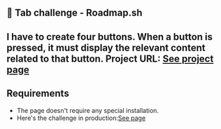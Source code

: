 ## 🧪 Tab challenge - Roadmap.sh

I have to create four buttons. When a button is pressed, it must display the relevant content related to that button.
Project URL: [See project page](https://roadmap.sh/projects/simple-tabs)
---

## Requirements

- The page doesn't require any special installation.
- Here's the challenge in production:[See page](https://moises2710.github.io/Tabs-Challenge---Roadmap.sh/)
